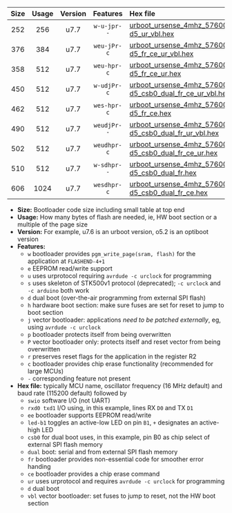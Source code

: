 |Size|Usage|Version|Features|Hex file|
|:-:|:-:|:-:|:-:|:--|
|252|256|u7.7|`w-u-jpr--`|[urboot_ursense_4mhz_57600bps_swio_rxd0_txd1_led-d5_ur_vbl.hex](https://raw.githubusercontent.com/stefanrueger/urboot.hex/main/boards/ursense/fcpu_4mhz/57600_bps/urboot_ursense_4mhz_57600bps_swio_rxd0_txd1_led-d5_ur_vbl.hex)|
|376|384|u7.7|`weu-jPr-c`|[urboot_ursense_4mhz_57600bps_swio_rxd0_txd1_ee_led-d5_fr_ce_ur_vbl.hex](https://raw.githubusercontent.com/stefanrueger/urboot.hex/main/boards/ursense/fcpu_4mhz/57600_bps/urboot_ursense_4mhz_57600bps_swio_rxd0_txd1_ee_led-d5_fr_ce_ur_vbl.hex)|
|358|512|u7.7|`weu-hpr-c`|[urboot_ursense_4mhz_57600bps_swio_rxd0_txd1_ee_led-d5_fr_ce_ur.hex](https://raw.githubusercontent.com/stefanrueger/urboot.hex/main/boards/ursense/fcpu_4mhz/57600_bps/urboot_ursense_4mhz_57600bps_swio_rxd0_txd1_ee_led-d5_fr_ce_ur.hex)|
|450|512|u7.7|`w-udjPr-c`|[urboot_ursense_4mhz_57600bps_swio_rxd0_txd1_led-d5_csb0_dual_fr_ce_ur_vbl.hex](https://raw.githubusercontent.com/stefanrueger/urboot.hex/main/boards/ursense/fcpu_4mhz/57600_bps/urboot_ursense_4mhz_57600bps_swio_rxd0_txd1_led-d5_csb0_dual_fr_ce_ur_vbl.hex)|
|462|512|u7.7|`wes-hpr-c`|[urboot_ursense_4mhz_57600bps_swio_rxd0_txd1_ee_led-d5_fr_ce.hex](https://raw.githubusercontent.com/stefanrueger/urboot.hex/main/boards/ursense/fcpu_4mhz/57600_bps/urboot_ursense_4mhz_57600bps_swio_rxd0_txd1_ee_led-d5_fr_ce.hex)|
|490|512|u7.7|`weudjPr--`|[urboot_ursense_4mhz_57600bps_swio_rxd0_txd1_ee_led-d5_csb0_dual_fr_ur_vbl.hex](https://raw.githubusercontent.com/stefanrueger/urboot.hex/main/boards/ursense/fcpu_4mhz/57600_bps/urboot_ursense_4mhz_57600bps_swio_rxd0_txd1_ee_led-d5_csb0_dual_fr_ur_vbl.hex)|
|502|512|u7.7|`weudhpr-c`|[urboot_ursense_4mhz_57600bps_swio_rxd0_txd1_ee_led-d5_csb0_dual_fr_ce_ur.hex](https://raw.githubusercontent.com/stefanrueger/urboot.hex/main/boards/ursense/fcpu_4mhz/57600_bps/urboot_ursense_4mhz_57600bps_swio_rxd0_txd1_ee_led-d5_csb0_dual_fr_ce_ur.hex)|
|510|512|u7.7|`w-sdhpr--`|[urboot_ursense_4mhz_57600bps_swio_rxd0_txd1_led-d5_csb0_dual_fr.hex](https://raw.githubusercontent.com/stefanrueger/urboot.hex/main/boards/ursense/fcpu_4mhz/57600_bps/urboot_ursense_4mhz_57600bps_swio_rxd0_txd1_led-d5_csb0_dual_fr.hex)|
|606|1024|u7.7|`wesdhpr-c`|[urboot_ursense_4mhz_57600bps_swio_rxd0_txd1_ee_led-d5_csb0_dual_fr_ce.hex](https://raw.githubusercontent.com/stefanrueger/urboot.hex/main/boards/ursense/fcpu_4mhz/57600_bps/urboot_ursense_4mhz_57600bps_swio_rxd0_txd1_ee_led-d5_csb0_dual_fr_ce.hex)|

- **Size:** Bootloader code size including small table at top end
- **Usage:** How many bytes of flash are needed, ie, HW boot section or a multiple of the page size
- **Version:** For example, u7.6 is an urboot version, o5.2 is an optiboot version
- **Features:**
  + `w` bootloader provides `pgm_write_page(sram, flash)` for the application at `FLASHEND-4+1`
  + `e` EEPROM read/write support
  + `u` uses urprotocol requiring `avrdude -c urclock` for programming
  + `s` uses skeleton of STK500v1 protocol (deprecated); `-c urclock` and `-c arduino` both work
  + `d` dual boot (over-the-air programming from external SPI flash)
  + `h` hardware boot section: make sure fuses are set for reset to jump to boot section
  + `j` vector bootloader: applications *need to be patched externally*, eg, using `avrdude -c urclock`
  + `p` bootloader protects itself from being overwritten
  + `P` vector bootloader only: protects itself and reset vector from being overwritten
  + `r` preserves reset flags for the application in the register R2
  + `c` bootloader provides chip erase functionality (recommended for large MCUs)
  + `-` corresponding feature not present
- **Hex file:** typically MCU name, oscillator frequency (16 MHz default) and baud rate (115200 default) followed by
  + `swio` software I/O (not UART)
  + `rxd0 txd1` I/O using, in this example, lines RX `D0` and TX `D1`
  + `ee` bootloader supports EEPROM read/write
  + `led-b1` toggles an active-low LED on pin `B1`, `+` designates an active-high LED
  + `csb0` for dual boot uses, in this example, pin B0 as chip select of external SPI flash memory
  + `dual` boot: serial and from external SPI flash memory
  + `fr` bootloader provides non-essential code for smoother error handing
  + `ce` bootloader provides a chip erase command
  + `ur` uses urprotocol and requires `avrdude -c urclock` for programming
  + `d` dual boot
  + `vbl` vector bootloader: set fuses to jump to reset, not the HW boot section
